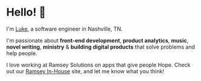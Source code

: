 # Hello! 🎉 

I'm [Luke](https://lukemoorman.com), a software engineer in Nashville, TN.

I'm passionate about **front-end development**, **product analytics**, **music**, **novel writing**, **ministry** & **building digital products** that solve problems and help people.

I love working at Ramsey Solutions on apps that give people Hope. Check out our [Ramsey In-House](https://www.ramseyinhouse.com/) site, and let me know what you think!
